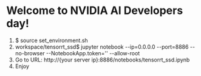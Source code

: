 # Welcome to NVIDIA AI Developers day!

1. $ source set_environment.sh
2. workspace/tensorrt_ssd$ jupyter notebook --ip=0.0.0.0 --port=8886 --no-browser --NotebookApp.token='' --allow-root
3. Go to URL: http://{your server ip}:8886/notebooks/tensorrt_ssd.ipynb 
4. Enjoy
